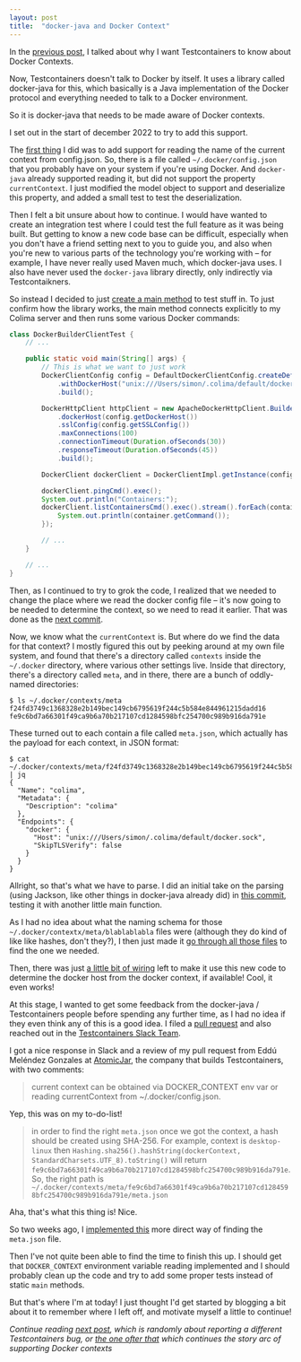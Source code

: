 ```yaml
---
layout: post
title:  "docker-java and Docker Context"
---
```

In the [previous post](/2023/01/30/test-containers-and-colima.html), I talked about why I want Testcontainers to know about Docker Contexts.  

Now, Testcontainers doesn't talk to Docker by itself. It uses a library called docker-java for this, which basically is a Java implementation of the Docker protocol and everything needed to talk to a Docker environment. 

So it is docker-java that needs to be made aware of Docker contexts. 

I set out in the start of december 2022 to try to add this support. 

The [first thing](https://github.com/docker-java/docker-java/pull/2036/commits/54c41f5327c3f78b17dd56e6f7aa958382f7c0ec) I did was to add support for reading the name of the current context from config.json. So, there is a file called `~/.docker/config.json` that you probably have on your system if you're using Docker. And `docker-java` already supported reading it, but did not support the property `currentContext`. I just modified the model object to support and deserialize this property, and added a small test to test the deserialization.

Then I felt a bit unsure about how to continue. I would have wanted to create an integration test where I could test the full feature as it was being built. But getting to know a new code base can be difficult, especially when you don't have a friend setting next to you to guide you, and also when you're new to various parts of the technology you're working with – for example, I have never really used Maven much, which docker-java uses. I also have never used the `docker-java` library directly, only indirectly via Testcontaikners.

So instead I decided to just [create a main method](https://github.com/docker-java/docker-java/pull/2036/commits/c303d71414d2e674510abbd5a828dddcff92a989) to test stuff in.   To just confirm how the library works, the main method connects explicitly to my Colima server and then runs some various Docker commands:

```java
class DockerBuilderClientTest {
    // ...

    public static void main(String[] args) {
        // This is what we want to just work
        DockerClientConfig config = DefaultDockerClientConfig.createDefaultConfigBuilder()
            .withDockerHost("unix:///Users/simon/.colima/default/docker.sock")
            .build();

        DockerHttpClient httpClient = new ApacheDockerHttpClient.Builder()
            .dockerHost(config.getDockerHost())
            .sslConfig(config.getSSLConfig())
            .maxConnections(100)
            .connectionTimeout(Duration.ofSeconds(30))
            .responseTimeout(Duration.ofSeconds(45))
            .build();

        DockerClient dockerClient = DockerClientImpl.getInstance(config, httpClient);

        dockerClient.pingCmd().exec();
        System.out.println("Containers:");
        dockerClient.listContainersCmd().exec().stream().forEach(container -> {
            System.out.println(container.getCommand());
        });

        // ...
    }

    // ...
}
```

Then, as I continued to try to grok the code, I realized that we needed to change the place where we read the docker config file – it's now going to be needed to determine the context, so we need to read it earlier. That was done as the [next commit](https://github.com/docker-java/docker-java/pull/2036/commits/d4963d2ceac6affe1298e719ad78220d5bb09860).   

Now, we know what the `currentContext` is. But where do we find the data for that context? I mostly figured this out by peeking around at my own file system, and found that there's a directory called `contexts` inside the `~/.docker` directory, where various other settings live. Inside that directory, there's a directory called `meta`, and in there, there are a bunch of oddly-named directories:

```shell
$ ls ~/.docker/contexts/meta
f24fd3749c1368328e2b149bec149cb6795619f244c5b584e844961215dadd16
fe9c6bd7a66301f49ca9b6a70b217107cd1284598bfc254700c989b916da791e
```

These turned out to each contain a file called `meta.json`, which actually has the payload for each context, in JSON format:
```shell
$ cat ~/.docker/contexts/meta/f24fd3749c1368328e2b149bec149cb6795619f244c5b584e844961215dadd16/meta.json | jq
{
  "Name": "colima",
  "Metadata": {
    "Description": "colima"
  },
  "Endpoints": {
    "docker": {
      "Host": "unix:///Users/simon/.colima/default/docker.sock",
      "SkipTLSVerify": false
    }
  }
}
```

Allright, so that's what we have to parse. I did an initial take on the parsing (using Jackson, like other things in docker-java already did) in [this commit](https://github.com/docker-java/docker-java/pull/2036/commits/bab79a3377c0bdd2e396dbf40d9211b8715a0913), testing it with another little main function.

As I had no idea about what the naming schema for those `~/.docker/contextx/meta/blablablabla` files were (although they do kind of like like hashes, don't they?), I then just made it [go through all those files](https://github.com/docker-java/docker-java/pull/2036/commits/bc952ec7f9d8baab5cde056102578fe9c32d97e3) to find the one we needed.

Then, there was just [a little bit of wiring](https://github.com/docker-java/docker-java/pull/2036/commits/de12bf8998f9dd59fadaa9a7676e241cc175d55b) left to make it use this new code to determine the docker host from the docker context, if available! Cool, it even works!

At this stage, I wanted to get some feedback from the docker-java / Testcontainers people before spending any further time, as I had no idea if they even think any of this is a good idea. I filed a [pull request](https://github.com/docker-java/docker-java/pull/2036) and also reached out in the [Testcontainers Slack Team](https://slack.testcontainers.org/). 

I got a nice response in Slack and a review of my pull request from Eddú Meléndez Gonzales at [AtomicJar](https://www.atomicjar.com/), the company that builds Testcontainers, with two comments:

> current context can be obtained via DOCKER_CONTEXT env var or reading currentContext from ~/.docker/config.json.

Yep, this was on my to-do-list!

> in order to find the right `meta.json` once we got the context, a hash should be created using SHA-256. For example, context is `desktop-linux` then `Hashing.sha256().hashString(dockerContext, StandardCharsets.UTF_8).toString()` will return `fe9c6bd7a66301f49ca9b6a70b217107cd1284598bfc254700c989b916da791e`. So, the right path is `~/.docker/contexts/meta/fe9c6bd7a66301f49ca9b6a70b217107cd1284598bfc254700c989b916da791e/meta.json`

Aha, that's what this thing is! Nice.

So two weeks ago, I [implemented this](https://github.com/docker-java/docker-java/pull/2036/commits/f700d506dd401fb8853e2ed7df17aca1391bf499) more direct way of finding the `meta.json` file. 

Then I've not quite been able to find the time to finish this up. I should get that `DOCKER_CONTEXT` environment variable reading implemented and I should probably clean up the code and try to add some proper tests instead of static `main` methods.

But that's where I'm at today! I just thought I'd get started by blogging a bit about it to remember where I left off, and motivate myself a little to continue! 

_Continue reading [next post](/2023/02/01/submitting-a-bug-to-testcontainers.html), which is randomly about reporting a different Testcontainers bug, or [the one ofter that](/2023/02/02/docker-context-environment-variable.html) which continues the story arc of supporting Docker contexts_
